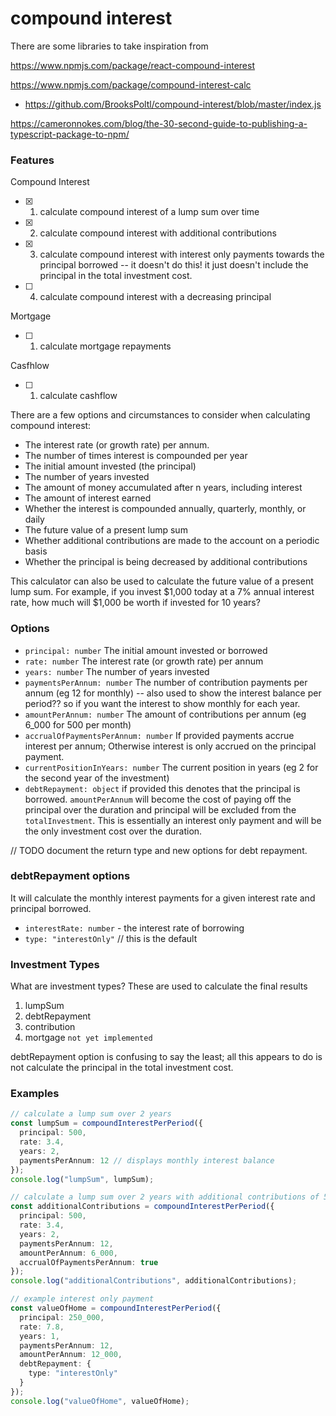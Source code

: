 # compound interest

There are some libraries to take inspiration from

https://www.npmjs.com/package/react-compound-interest

https://www.npmjs.com/package/compound-interest-calc

- https://github.com/BrooksPoltl/compound-interest/blob/master/index.js

https://cameronnokes.com/blog/the-30-second-guide-to-publishing-a-typescript-package-to-npm/

### Features

Compound Interest

- [x] 1. calculate compound interest of a lump sum over time
- [x] 2. calculate compound interest with additional contributions
- [x] 3. calculate compound interest with interest only payments towards the principal borrowed -- it doesn't do this! it just doesn't include the principal in the total investment cost.
- [ ] 4. calculate compound interest with a decreasing principal

Mortgage

- [ ] 1. calculate mortgage repayments

Casfhlow

- [ ] 1. calculate cashflow

There are a few options and circumstances to consider when calculating compound interest:

- The interest rate (or growth rate) per annum.
- The number of times interest is compounded per year
- The initial amount invested (the principal)
- The number of years invested
- The amount of money accumulated after n years, including interest
- The amount of interest earned
- Whether the interest is compounded annually, quarterly, monthly, or daily
- The future value of a present lump sum
- Whether additional contributions are made to the account on a periodic basis
- Whether the principal is being decreased by additional contributions

This calculator can also be used to calculate the future value of a present lump sum. For example, if you invest $1,000 today at a 7% annual interest rate, how much will $1,000 be worth if invested for 10 years?

### Options

- `principal: number` The initial amount invested or borrowed
- `rate: number` The interest rate (or growth rate) per annum
- `years: number` The number of years invested
- `paymentsPerAnnum: number` The number of contribution payments per annum (eg 12 for monthly) -- also used to show the interest balance per period?? so if you want the interest to show monthly for each year.
- `amountPerAnnum: number` The amount of contributions per annum (eg 6_000 for 500 per month)
- `accrualOfPaymentsPerAnnum: number` If provided payments accrue interest per annum; Otherwise interest is only accrued on the principal payment.
- `currentPositionInYears: number` The current position in years (eg 2 for the second year of the investment)
- `debtRepayment: object` if provided this denotes that the principal is borrowed. `amountPerAnnum` will become the cost of paying off the principal over the duration and principal will be excluded from the `totalInvestment`. This is essentially an interest only payment and will be the only investment cost over the duration.

// TODO document the return type and new options for debt repayment.

### debtRepayment options

It will calculate the monthly interest payments for a given interest rate and principal borrowed.

- `interestRate: number` - the interest rate of borrowing
- `type: "interestOnly"` // this is the default

### Investment Types

What are investment types? These are used to calculate the final results

1. lumpSum
2. debtRepayment
3. contribution
4. mortgage `not yet implemented`

debtRepayment option is confusing to say the least; all this appears to do is not calculate the principal in the total investment cost.

### Examples

```ts
// calculate a lump sum over 2 years
const lumpSum = compoundInterestPerPeriod({
  principal: 500,
  rate: 3.4,
  years: 2,
  paymentsPerAnnum: 12 // displays monthly interest balance
});
console.log("lumpSum", lumpSum);

// calculate a lump sum over 2 years with additional contributions of 500 per month
const additionalContributions = compoundInterestPerPeriod({
  principal: 500,
  rate: 3.4,
  years: 2,
  paymentsPerAnnum: 12,
  amountPerAnnum: 6_000,
  accrualOfPaymentsPerAnnum: true
});
console.log("additionalContributions", additionalContributions);

// example interest only payment
const valueOfHome = compoundInterestPerPeriod({
  principal: 250_000,
  rate: 7.8,
  years: 1,
  paymentsPerAnnum: 12,
  amountPerAnnum: 12_000,
  debtRepayment: {
    type: "interestOnly"
  }
});
console.log("valueOfHome", valueOfHome);
```
